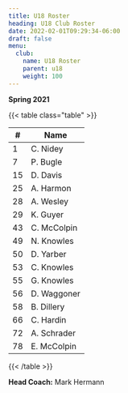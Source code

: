 ```yaml
---
title: U18 Roster
heading: U18 Club Roster
date: 2022-02-01T09:29:34-06:00
draft: false
menu:
  club:
    name: U18 Roster
    parent: u18
    weight: 100
---
```

**Spring 2021**

{{< table class="table" >}}

| #  | Name        |
|----|-------------|
| 1  | C. Nidey    |
| 7  | P. Bugle    |
| 15 | D. Davis    |
| 25 | A. Harmon   |
| 28 | A. Wesley   |
| 29 | K. Guyer    |
| 43 | C. McColpin |
| 49 | N. Knowles  |
| 50 | D. Yarber   |
| 53 | C. Knowles  |
| 55 | G. Knowles  |
| 56 | D. Waggoner |
| 58 | B. Dillery  |
| 66 | C. Hardin   |
| 72 | A. Schrader |
| 78 | E. McColpin |

{{< /table >}}

**Head Coach:** Mark Hermann
